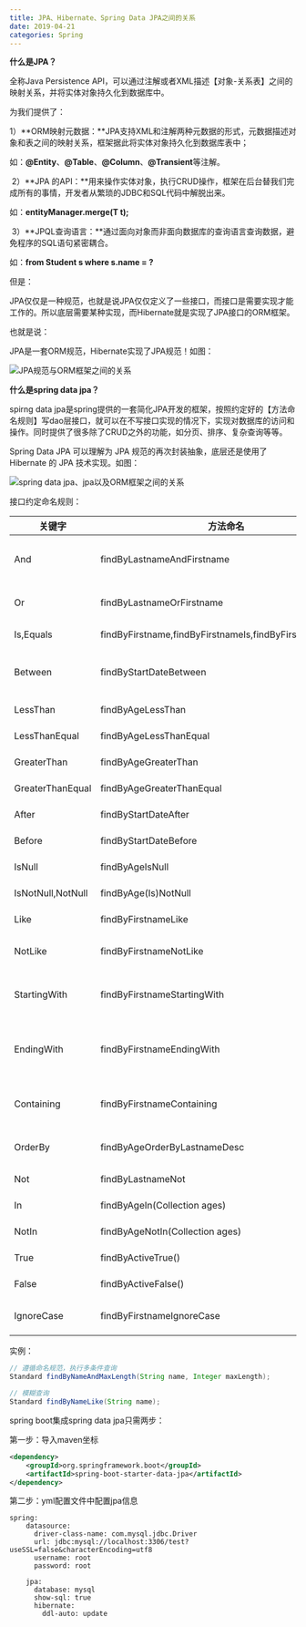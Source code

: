 ```yaml
---
title: JPA、Hibernate、Spring Data JPA之间的关系
date: 2019-04-21
categories: Spring
---
```


**什么是JPA？**

全称Java Persistence API，可以通过注解或者XML描述【对象-关系表】之间的映射关系，并将实体对象持久化到数据库中。

为我们提供了：

1）**ORM映射元数据：**JPA支持XML和注解两种元数据的形式，元数据描述对象和表之间的映射关系，框架据此将实体对象持久化到数据库表中；

如：**@Entity**、**@Table**、**@Column**、**@Transient**等注解。

 2）**JPA 的API：**用来操作实体对象，执行CRUD操作，框架在后台替我们完成所有的事情，开发者从繁琐的JDBC和SQL代码中解脱出来。

如：**entityManager.merge(T t);**

 3）**JPQL查询语言：**通过面向对象而非面向数据库的查询语言查询数据，避免程序的SQL语句紧密耦合。

如：**from Student s where s.name = ?**

但是： 

JPA仅仅是一种规范，也就是说JPA仅仅定义了一些接口，而接口是需要实现才能工作的。所以底层需要某种实现，而Hibernate就是实现了JPA接口的ORM框架。

也就是说：

JPA是一套ORM规范，Hibernate实现了JPA规范！如图：

![JPA规范与ORM框架之间的关系](https://upload-images.jianshu.io/upload_images/292448-feea516e5970b6d6.png?imageMogr2/auto-orient/strip%7CimageView2/2/w/1240)


**什么是spring data jpa？**

spirng data jpa是spring提供的一套简化JPA开发的框架，按照约定好的【方法命名规则】写dao层接口，就可以在不写接口实现的情况下，实现对数据库的访问和操作。同时提供了很多除了CRUD之外的功能，如分页、排序、复杂查询等等。

Spring Data JPA 可以理解为 JPA 规范的再次封装抽象，底层还是使用了 Hibernate 的 JPA 技术实现。如图：

![spring data jpa、jpa以及ORM框架之间的关系](https://upload-images.jianshu.io/upload_images/292448-abf082949a72c72a.png?imageMogr2/auto-orient/strip%7CimageView2/2/w/1240)


接口约定命名规则：

|关键字|方法命名|where条件|
|--|--|--|
|And|findByLastnameAndFirstname|… where x.lastname = ?1 and x.firstname = ?2|
|Or|findByLastnameOrFirstname|… where x.lastname = ?1 or x.firstname = ?2|
|Is,Equals|findByFirstname,findByFirstnameIs,findByFirstnameEquals|… where x.firstname = ?1|
|Between|findByStartDateBetween|… where x.startDate between ?1 and ?2|
|LessThan|findByAgeLessThan|… where x.age < ?1|
|LessThanEqual|findByAgeLessThanEqual|… where x.age <= ?1|
|GreaterThan|findByAgeGreaterThan|… where x.age > ?1|
|GreaterThanEqual|findByAgeGreaterThanEqual|… where x.age >= ?1|
|After|findByStartDateAfter|… where x.startDate > ?1|
|Before|findByStartDateBefore|… where x.startDate < ?1|
|IsNull|findByAgeIsNull|… where x.age is null|
|IsNotNull,NotNull|findByAge(Is)NotNull|… where x.age not null|
|Like|findByFirstnameLike|… where x.firstname like ?1|
|NotLike|findByFirstnameNotLike|… where x.firstname not like ?1|
|StartingWith|findByFirstnameStartingWith|… where x.firstname like ?1 (parameter bound with appended %)|
|EndingWith|findByFirstnameEndingWith|… where x.firstname like ?1 (parameter bound with prepended %)|
|Containing|findByFirstnameContaining|… where x.firstname like ?1 (parameter bound wrapped in %)|
|OrderBy|findByAgeOrderByLastnameDesc|… where x.age = ?1 order by x.lastname desc|
|Not|findByLastnameNot|… where x.lastname <> ?1|
|In|findByAgeIn(Collection<Age> ages)|… where x.age in ?1|
|NotIn|findByAgeNotIn(Collection<Age> ages)|… where x.age not in ?1|
|True|findByActiveTrue()|… where x.active = true|
|False|findByActiveFalse()|… where x.active = false|
|IgnoreCase|findByFirstnameIgnoreCase|… where UPPER(x.firstame) = UPPER(?1)|

实例：

```java
// 遵循命名规范，执行多条件查询
Standard findByNameAndMaxLength(String name, Integer maxLength);
```

```java
// 模糊查询
Standard findByNameLike(String name);
```

spring boot集成spring data jpa只需两步：

第一步：导入maven坐标

```xml
<dependency>
	<groupId>org.springframework.boot</groupId>
	<artifactId>spring-boot-starter-data-jpa</artifactId>
</dependency>
```

第二步：yml配置文件中配置jpa信息

```
spring:
    datasource:
      driver-class-name: com.mysql.jdbc.Driver
      url: jdbc:mysql://localhost:3306/test?useSSL=false&characterEncoding=utf8
      username: root
      password: root

    jpa:
      database: mysql
      show-sql: true
      hibernate:
        ddl-auto: update
```
